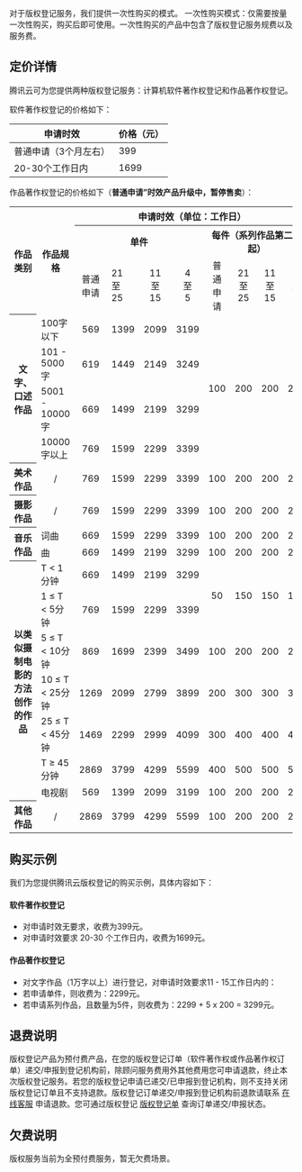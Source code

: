 对于版权登记服务，我们提供一次性购买的模式。
一次性购买模式：仅需要按量一次性购买，购买后即可使用。一次性购买的产品中包含了版权登记服务规费以及服务费。


## 定价详情

腾讯云可为您提供两种版权登记服务：计算机软件著作权登记和作品著作权登记。

<span id="rjzz"></span>
软件著作权登记的价格如下：

| 申请时效 | 价格（元） | 
|---------|---------|
| 普通申请（3个月左右） | 399 | 
|20-30个工作日内|1699|



<span id="zpzz"></span>
作品著作权登记的价格如下（**普通申请”时效产品升级中，暂停售卖**）：

<table>
<tbody><tr>
<th rowspan="3" align="center">作品类别
</th><th rowspan="3" align="center" style="
    width: 20%;
">作品规格
</th>
<th colspan="8" align="center">申请时效（单位：工作日）
</th>
</tr>

<tr>
<th colspan="4" align="center" style="
    width: 35%;
">单件
</th><th colspan="4" align="center" style="
    width: 35%;
">每件（系列作品第二件起）
</th>
</tr>

<tr>
<td align="center">普通<br>申请</td>
<td align="">21<br>至<br>25</td>
<td align="center">11<br>至<br>15</td>
<td align="center">4<br>至<br>5</td>
<td align="center">普通<br>申请</td>
<td align="center">21<br>至<br>25</td>
<td align="center">11<br>至<br>15</td>
<td align="center">4<br>至<br>5</td>
</tr>

<tr>
<th rowspan="4" align="center">文字、口述作品
</th><td>100字以下</td>
<td align="center">569</td>
<td align="center">1399</td>
<td align="center">2099</td>
<td align="center">3199</td>
<td rowspan="4" align="center">100</td>
<td rowspan="4" align="center">200</td>
<td rowspan="4" align="center">200</td>
<td rowspan="4" align="center">200</td>
</tr>

<tr>
<td>101 - 5000字</td>
<td align="center">619</td>
<td align="center">1449</td>
<td align="center">2149</td>
<td align="center">3249</td>
</tr>

<tr>
<td>5001 - 10000字</td>
<td align="center">669</td>
<td align="center">1499</td>
<td align="center">2199</td>
<td align="center">3299</td>
</tr>

<tr>
<td>10000字以上</td>
<td align="center">769</td>
<td align="center">1599</td>
<td align="center">2299</td>
<td align="center">3399</td>
</tr>

<tr>
<th align="center">美术作品
</th><td align="center">/</td>
<td align="center">769</td>
<td align="center">1599</td>
<td align="center">2299</td>
<td align="center">3399</td>
<td align="center">100</td>
<td align="center">200</td>
<td align="center">200</td>
<td align="center">200</td>
</tr>

<tr>
<th align="center">摄影作品
</th><td align="center">/</td>
<td align="center">769</td>
<td align="center">1599</td>
<td align="center">2299</td>
<td align="center">3399</td>
<td align="center">100</td>
<td align="center">200</td>
<td align="center">200</td>
<td align="center">200</td>
</tr>
<tr>
<th rowspan="2" align="center">音乐作品
</th><td>词曲</td>
<td align="center">669</td>
<td align="center">1599</td>
<td align="center">2299</td>
<td align="center">3399</td>                   
<td align="center">100</td>
<td align="center">200</td>
<td align="center">200</td>
<td align="center">200</td>
</tr>
<td>曲</td>
<td align="center">669</td>
<td align="center">1499</td>
<td align="center">2199</td>
<td align="center">3299</td>                   
<td align="center">100</td>
<td align="center">200</td>
<td align="center">200</td>
<td align="center">200</td>
<tr>
<th rowspan="7" align="center">以类似摄<br>制电影的<br>方法创作<br>的作品
</th><td>T &lt; 1分钟</td>
<td align="center">669</td>
<td align="center">1499</td>
<td align="center">2199</td>
<td align="center">3299</td>
<td rowspan="2" align="center">50</td>               
<td rowspan="2" align="center">150</td>
<td rowspan="2" align="center">150</td>
<td rowspan="2" align="center">150</td>
</tr>

<tr>
<td>1 ≤ T < 5分钟</td>
<td align="center">769</td>
<td align="center">1599</td>
<td align="center">2299</td>           
<td align="center">3399</td>
</tr>

<tr>
<td>5 ≤ T < 10分钟</td>
<td align="center">869</td>
<td align="center">1699</td>
<td align="center">2399</td>        
<td align="center">3499</td>
<td align="center">100</td>
<td align="center">200</td>
<td align="center">200</td>
<td align="center">200</td>
</tr>

<tr>
<td>10 ≤ T < 25分钟</td>
<td align="center">1269</td>
<td align="center">2099</td>
<td align="center">2799</td>        
<td align="center">3899</td>
<td align="center">200</td>
<td align="center">300</td>
<td align="center">300</td>
<td align="center">300</td>
</tr>

<tr>
<td>25 ≤ T < 45分钟</td>
<td align="center">1469</td>
<td align="center">2299</td>
<td align="center">2999</td>
<td align="center">4099</td>
<td align="center">300</td>
<td align="center">400</td>
<td align="center">400</td>
<td align="center">400</td>
</tr>

<tr>
<td>T ≥ 45分钟</td>
<td align="center">2869</td>
<td align="center">3799</td>
<td align="center">4299</td>
<td align="center">5599</td>
<td align="center">400</td>
<td align="center">500</td>
<td align="center">500</td>
<td align="center">500</td>
</tr>

<tr>
<td>电视剧</td>
<td align="center">569</td>
<td align="center">1399</td>
<td align="center">2099</td>
<td align="center">3199</td>
<td align="center">100</td>
<td align="center">200</td>
<td align="center">200</td>
<td align="center">200</td>
</tr>
<tr>
<th align="center">其他作品
</th><td align="center">/ </td>
<td align="center">2869</td>
<td align="center">3799</td>
<td align="center">4299</td>
<td align="center">5599</td>
<td align="center">100</td>
<td align="center">200</td>
<td align="center">200</td>
<td align="center">200</td>
</tr>
</tbody></table>


## 购买示例
我们为您提供腾讯云版权登记的购买示例，具体内容如下：

#### 软件著作权登记
- 对申请时效无要求，收费为399元。
- 对申请时效要求 20-30 个工作日内，收费为1699元。


#### 作品著作权登记
- 对文字作品（1万字以上）进行登记，对申请时效要求11 - 15工作日内的：
- 若申请单件，则收费为：2299元。
- 若申请系列作品，且数量为5件，则收费为：2299 + 5 x 200 = 3299元。



## 退费说明

版权登记产品为预付费产品，在您的版权登记订单（软件著作权或作品著作权订单）递交/申报到登记机构前，除顾问服务费用外其他费用您可申请退款，终止本次版权登记服务。若您的版权登记申请已递交/已申报到登记机构，则不支持关闭版权登记订单且不支持退款。版权登记订单递交/申报到登记机构前退款请联系 [在线客服](https://cloud.tencent.com/online-service?from=connect-us) 申请退款。您可通过版权登记 [版权登记单](https://console.cloud.tencent.com/crr/manage) 查询订单递交/申报状态。


## 欠费说明
版权服务当前为全预付费服务，暂无欠费场景。








